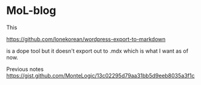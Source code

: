 # MoL-blog
This

https://github.com/lonekorean/wordpress-export-to-markdown

is a dope tool but it doesn't export out to .mdx which is what I want as of now.


Previous notes
https://gist.github.com/MonteLogic/13c02295d79aa31bb5d9eeb8035a3f1c


